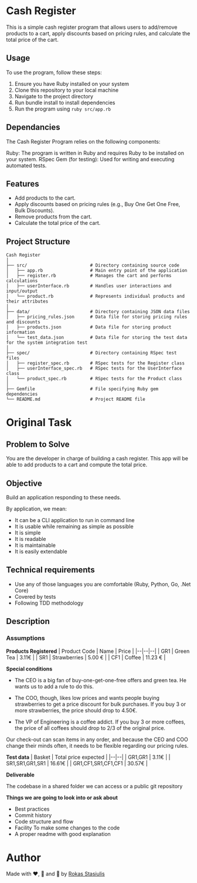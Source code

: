 # **Cash Register**

This is a simple cash register program that allows users to add/remove products to a cart, apply discounts based on pricing rules, and calculate the total price of the cart.

## **Usage**
To use the program, follow these steps:

1. Ensure you have Ruby installed on your system
2. Clone this repository to your local machine
3. Navigate to the project directory
4. Run bundle install to install dependencies
5. Run the program using `ruby src/app.rb`

## **Dependancies**
The Cash Register Program relies on the following components:

Ruby: The program is written in Ruby and requires Ruby to be installed on your system.
RSpec Gem (for testing): Used for writing and executing automated tests.

## **Features**
- Add products to the cart.
- Apply discounts based on pricing rules (e.g., Buy One Get One Free, Bulk Discounts).
- Remove products from the cart.
- Calculate the total price of the cart.

## **Project Structure**
```
Cash Register
│
├── src/                        # Directory containing source code
│   ├── app.rb                  # Main entry point of the application
│   ├── register.rb             # Manages the cart and performs calculations
│   ├── userInterface.rb        # Handles user interactions and input/output
│   └── product.rb              # Represents individual products and their attributes
│
├── data/                       # Directory containing JSON data files
│   ├── pricing_rules.json      # Data file for storing pricing rules and discounts
│   ├── products.json           # Data file for storing product information
│   └── test_data.json          # Data file for storing the test data for the system integration test
│
├── spec/                       # Directory containing RSpec test files
│   ├── register_spec.rb        # RSpec tests for the Register class
│   ├── userInterface_spec.rb   # RSpec tests for the UserInterface class
│   └── product_spec.rb         # RSpec tests for the Product class
│
├── Gemfile                     # File specifying Ruby gem dependencies
└── README.md                   # Project README file
```


# **Original Task**

## **Problem to Solve**

You are the developer in charge of building a cash register.
This app will be able to add products to a cart and compute the total price.

## Objective

Build an application responding to these needs.

By application, we mean:
- It can be a CLI application to run in command line
- It is usable while remaining as simple as possible
- It is simple
- It is readable
- It is maintainable
- It is easily extendable

## Technical requirements

- Use any of those languages you are comfortable (Ruby, Python, Go, .Net Core)
- Covered by tests
- Following TDD methodology

## Description

### Assumptions

**Products Registered**
| Product Code | Name | Price |
|--|--|--|
| GR1 |  Green Tea | 3.11€ |
| SR1 |  Strawberries | 5.00 € |
| CF1 |  Coffee | 11.23 € |

**Special conditions**

- The CEO is a big fan of buy-one-get-one-free offers and green tea.
He wants us to add a  rule to do this.

- The COO, though, likes low prices and wants people buying strawberries to get a price  discount for bulk purchases.
If you buy 3 or more strawberries, the price should drop to 4.50€.

- The VP of Engineering is a coffee addict.
If you buy 3 or more coffees, the price of all coffees should drop to 2/3 of the original price.

Our check-out can scan items in any order, and because the CEO and COO change their minds  often, it needs to be flexible regarding our pricing rules.

**Test data**
| Basket | Total price expected |
|--|--|
| GR1,GR1 |  3.11€ |
| SR1,SR1,GR1,SR1 |  16.61€ |
| GR1,CF1,SR1,CF1,CF1 |  30.57€ |

**Deliverable**

The codebase in a shared folder we can access or a public git repository

**Things we are going to look into or ask about**

- Best practices
- Commit history
- Code structure and flow
- Facility To make some changes to the code
- A proper readme with good explanation


# **Author**

Made with ❤️, 🍵 and 🥵 by [Rokas Stasiulis](https://github.com/rokastas)
